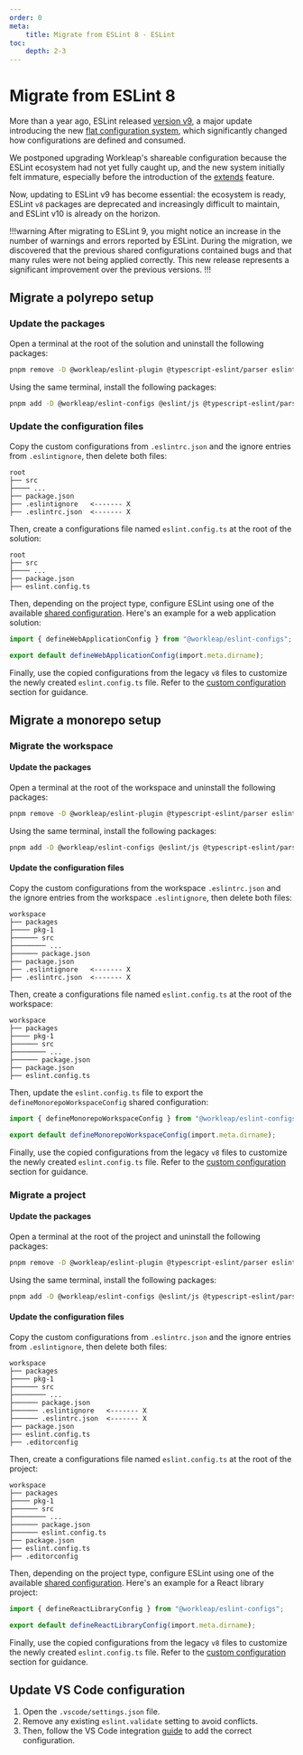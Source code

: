 ```yaml
---
order: 0
meta:
    title: Migrate from ESLint 8 - ESLint
toc:
    depth: 2-3
---
```


# Migrate from ESLint 8

More than a year ago, ESLint released [version v9](https://eslint.org/blog/2024/04/eslint-v9.0.0-released/), a major update introducing the new [flat configuration system](https://eslint.org/blog/2022/08/new-config-system-part-2/), which significantly changed how configurations are defined and consumed.

We postponed upgrading Workleap's shareable configuration because the ESLint ecosystem had not yet fully caught up, and the new system initially felt immature, especially before the introduction of the [extends](https://eslint.org/blog/2025/03/flat-config-extends-define-config-global-ignores/) feature.

Now, updating to ESLint v9 has become essential: the ecosystem is ready, ESLint `v8` packages are deprecated and increasingly difficult to maintain, and ESLint v10 is already on the horizon.

!!!warning
After migrating to ESLint 9, you might notice an increase in the number of warnings and errors reported by ESLint. During the migration, we discovered that the previous shared configurations contained bugs and that many rules were not being applied correctly. This new release represents a significant improvement over the previous versions.
!!!

## Migrate a polyrepo setup

### Update the packages

Open a terminal at the root of the solution and uninstall the following packages:

```bash
pnpm remove -D @workleap/eslint-plugin @typescript-eslint/parser eslint
```

Using the same terminal, install the following packages:

```bash
pnpm add -D @workleap/eslint-configs @eslint/js @typescript-eslint/parser @types/node eslint typescript-eslint
```

### Update the configuration files

Copy the custom configurations from `.eslintrc.json` and the ignore entries from `.eslintignore`, then delete both files:

``` !#5-6
root
├── src
├──── ...
├── package.json
├── .eslintignore   <------- X
├── .eslintrc.json  <------- X
```

Then, create a configurations file named `eslint.config.ts` at the root of the solution:

``` !#5
root
├── src
├──── ...
├── package.json
├── eslint.config.ts
```

Then, depending on the project type, configure ESLint using one of the available [shared configuration](setup-polyrepo.md#configure-eslint). Here's an example for a web application solution:

```ts eslint.config.ts
import { defineWebApplicationConfig } from "@workleap/eslint-configs";

export default defineWebApplicationConfig(import.meta.dirname);
```

Finally, use the copied configurations from the legacy `v8` files to customize the newly created `eslint.config.ts` file. Refer to the [custom configuration](./custom-configuration.md) section for guidance.

## Migrate a monorepo setup

### Migrate the workspace

#### Update the packages

Open a terminal at the root of the workspace and uninstall the following packages:

```bash
pnpm remove -D @workleap/eslint-plugin @typescript-eslint/parser eslint
```

Using the same terminal, install the following packages:

```bash
pnpm add -D @workleap/eslint-configs @eslint/js @typescript-eslint/parser @types/node eslint typescript-eslint
```

#### Update the configuration files

Copy the custom configurations from the workspace `.eslintrc.json` and the ignore entries from the workspace `.eslintignore`, then delete both files:

``` !#8-9
workspace
├── packages
├──── pkg-1
├────── src
├──────── ...
├────── package.json
├── package.json
├── .eslintignore   <------- X
├── .eslintrc.json  <------- X
```

Then, create a configurations file named `eslint.config.ts` at the root of the workspace:

``` !#8
workspace
├── packages
├──── pkg-1
├────── src
├──────── ...
├────── package.json
├── package.json
├── eslint.config.ts
```

Then, update the `eslint.config.ts` file to export the `defineMonorepoWorkspaceConfig` shared configuration:

```ts eslint.config.ts
import { defineMonorepoWorkspaceConfig } from "@workleap/eslint-configs";

export default defineMonorepoWorkspaceConfig(import.meta.dirname);
```

Finally, use the copied configurations from the legacy `v8` files to customize the newly created `eslint.config.ts` file. Refer to the [custom configuration](./custom-configuration.md) section for guidance.

### Migrate a project

#### Update the packages

Open a terminal at the root of the project and uninstall the following packages:

```bash
pnpm remove -D @workleap/eslint-plugin @typescript-eslint/parser eslint
```

Using the same terminal, install the following packages:

```bash
pnpm add -D @workleap/eslint-configs @eslint/js @typescript-eslint/parser @types/node eslint typescript-eslint
```

#### Update the configuration files

Copy the custom configurations from `.eslintrc.json` and the ignore entries from `.eslintignore`, then delete both files:

``` !#7-8
workspace
├── packages
├──── pkg-1
├────── src
├──────── ...
├────── package.json
├────── .eslintignore   <------- X
├────── .eslintrc.json  <------- X
├── package.json
├── eslint.config.ts
├── .editorconfig
```

Then, create a configurations file named `eslint.config.ts` at the root of the project:

``` !#7
workspace
├── packages
├──── pkg-1
├────── src
├──────── ...
├────── package.json
├────── eslint.config.ts
├── package.json
├── eslint.config.ts
├── .editorconfig
```

Then, depending on the project type, configure ESLint using one of the available [shared configuration](setup-polyrepo.md#configure-eslint). Here's an example for a React library project:

```ts eslint.config.ts
import { defineReactLibraryConfig } from "@workleap/eslint-configs";

export default defineReactLibraryConfig(import.meta.dirname);
```

Finally, use the copied configurations from the legacy `v8` files to customize the newly created `eslint.config.ts` file. Refer to the [custom configuration](./custom-configuration.md) section for guidance.

## Update VS Code configuration

1. Open the `.vscode/settings.json` file.
2. Remove any existing `eslint.validate` setting to avoid conflicts.
3. Then, follow the VS Code integration [guide](./integrate-vscode.md) to add the correct configuration.
